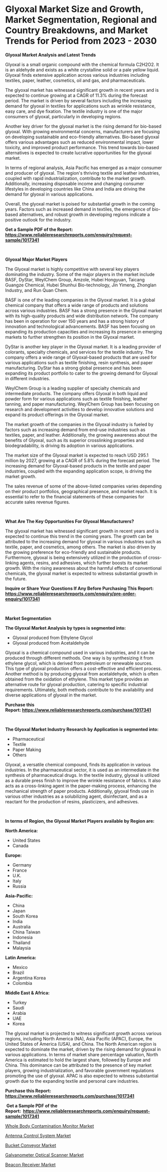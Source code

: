 <p><h1>Glyoxal Market Size and Growth, Market Segmentation, Regional and Country Breakdowns, and Market Trends for Period from 2023 -  2030</h1></p><p><strong>Glyoxal Market Analysis and Latest Trends</strong></p>
<p><p>Glyoxal is a small organic compound with the chemical formula C2H2O2. It is an aldehyde and exists as a white crystalline solid or a pale yellow liquid. Glyoxal finds extensive application across various industries including textiles, paper, leather, cosmetics, oil and gas, and pharmaceuticals.</p><p>The glyoxal market has witnessed significant growth in recent years and is expected to continue growing at a CAGR of 11.3% during the forecast period. The market is driven by several factors including the increasing demand for glyoxal in textiles for applications such as wrinkle resistance, easy care, and dye fixation. The textile industry is one of the major consumers of glyoxal, particularly in developing regions.</p><p>Another key driver for the glyoxal market is the rising demand for bio-based glyoxal. With growing environmental concerns, manufacturers are focusing on developing sustainable and eco-friendly alternatives. Bio-based glyoxal offers various advantages such as reduced environmental impact, lower toxicity, and improved product performance. This trend towards bio-based alternatives is expected to create lucrative opportunities for the glyoxal market.</p><p>In terms of regional analysis, Asia Pacific has emerged as a major consumer and producer of glyoxal. The region's thriving textile and leather industries, coupled with rapid industrialization, contribute to the market growth. Additionally, increasing disposable income and changing consumer lifestyles in developing countries like China and India are driving the demand for glyoxal in various applications.</p><p>Overall, the glyoxal market is poised for substantial growth in the coming years. Factors such as increased demand in textiles, the emergence of bio-based alternatives, and robust growth in developing regions indicate a positive outlook for the industry.</p></p>
<p><strong>Get a Sample PDF of the Report:&nbsp; <a href="https://www.reliableresearchreports.com/enquiry/request-sample/1017341">https://www.reliableresearchreports.com/enquiry/request-sample/1017341</a></strong></p>
<p>&nbsp;</p>
<p><strong>Glyoxal Major Market Players</strong></p>
<p><p>The Glyoxal market is highly competitive with several key players dominating the industry. Some of the major players in the market include BASF, DyStar, WeylChem Group, Amzole, Hubei Hongyuan, Taicang Guangze Chemical, Hubei Shunhui Bio-technology, Jin Yimeng, Zhonglan Industry, and Run Quan Chem.</p><p>BASF is one of the leading companies in the Glyoxal market. It is a global chemical company that offers a wide range of products and solutions across various industries. BASF has a strong presence in the Glyoxal market with its high-quality products and wide distribution network. The company has been in operation for over 150 years and has a strong history of innovation and technological advancements. BASF has been focusing on expanding its production capacities and increasing its presence in emerging markets to further strengthen its position in the Glyoxal market.</p><p>DyStar is another key player in the Glyoxal market. It is a leading provider of colorants, specialty chemicals, and services for the textile industry. The company offers a wide range of Glyoxal-based products that are used for various applications such as textile finishing, resin synthesis, and paper manufacturing. DyStar has a strong global presence and has been expanding its product portfolio to cater to the growing demand for Glyoxal in different industries.</p><p>WeylChem Group is a leading supplier of specialty chemicals and intermediate products. The company offers Glyoxal in both liquid and powder form for various applications such as textile finishing, leather tanning, and paper manufacturing. WeylChem Group has been focusing on research and development activities to develop innovative solutions and expand its product offerings in the Glyoxal market.</p><p>The market growth of the companies in the Glyoxal industry is fueled by factors such as increasing demand from end-use industries such as textiles, paper, and leather. Additionally, the growing awareness about the benefits of Glyoxal, such as its superior crosslinking properties and biodegradability, is driving its adoption in various applications.</p><p>The market size of the Glyoxal market is expected to reach USD 295.1 million by 2027, growing at a CAGR of 5.8% during the forecast period. The increasing demand for Glyoxal-based products in the textile and paper industries, coupled with the expanding application scope, is driving the market growth.</p><p>The sales revenue of some of the above-listed companies varies depending on their product portfolios, geographical presence, and market reach. It is essential to refer to the financial statements of these companies for accurate sales revenue figures.</p></p>
<p>&nbsp;</p>
<p><strong>What Are The Key Opportunities For Glyoxal Manufacturers?</strong></p>
<p><p>The glyoxal market has witnessed significant growth in recent years and is expected to continue this trend in the coming years. The growth can be attributed to the increasing demand for glyoxal in various industries such as textile, paper, and cosmetics, among others. The market is also driven by the growing preference for eco-friendly and sustainable products. Furthermore, glyoxal is being extensively utilized in the production of cross-linking agents, resins, and adhesives, which further boosts its market growth. With the rising awareness about the harmful effects of conventional chemicals, the glyoxal market is expected to witness substantial growth in the future.</p></p>
<p><strong>Inquire or Share Your Questions If Any Before Purchasing This Report: <a href="https://www.reliableresearchreports.com/enquiry/pre-order-enquiry/1017341">https://www.reliableresearchreports.com/enquiry/pre-order-enquiry/1017341</a></strong></p>
<p>&nbsp;</p>
<p><strong>Market Segmentation</strong></p>
<p><strong>The Glyoxal Market Analysis by types is segmented into:</strong></p>
<p><ul><li>Glyoxal produced from Ethylene Glycol</li><li>Glyoxal produced from Acetaldehyde</li></ul></p>
<p><p>Glyoxal is a chemical compound used in various industries, and it can be produced through different methods. One way is by synthesizing it from ethylene glycol, which is derived from petroleum or renewable sources. This type of glyoxal production offers a cost-effective and efficient process. Another method is by producing glyoxal from acetaldehyde, which is often obtained from the oxidation of ethylene. This market type provides an alternative route for glyoxal production, catering to specific industrial requirements. Ultimately, both methods contribute to the availability and diverse applications of glyoxal in the market.</p></p>
<p><strong>Purchase this Report:&nbsp;<a href="https://www.reliableresearchreports.com/purchase/1017341">https://www.reliableresearchreports.com/purchase/1017341</a></strong></p>
<p>&nbsp;</p>
<p><strong>The Glyoxal Market Industry Research by Application is segmented into:</strong></p>
<p><ul><li>Pharmaceutical</li><li>Textile</li><li>Paper Making</li><li>Others</li></ul></p>
<p><p>Glyoxal, a versatile chemical compound, finds its application in various industries. In the pharmaceutical sector, it is used as an intermediate in the synthesis of pharmaceutical drugs. In the textile industry, glyoxal is utilized as a durable press finish to improve the wrinkle resistance of fabrics. It also acts as a cross-linking agent in the paper-making process, enhancing the mechanical strength of paper products. Additionally, glyoxal finds use in various other industries as a solubilizing agent, disinfectant, and as a reactant for the production of resins, plasticizers, and adhesives.</p></p>
<p>&nbsp;</p>
<p><strong>In terms of Region, the Glyoxal Market Players available by Region are:</strong></p>
<p>
    <p> <strong> North America: </strong>
        <ul>
            <li>United States</li>
            <li>Canada</li>
        </ul>
        </p> 
    <p> <strong> Europe: </strong>
        <ul>
            <li>Germany</li>
            <li>France</li>
            <li>U.K.</li>
            <li>Italy</li>
            <li>Russia</li>
        </ul>
        </p> 
    <p> <strong> Asia-Pacific: </strong>
        <ul>
            <li>China</li>
            <li>Japan</li>
            <li>South Korea</li>
            <li>India</li>
            <li>Australia</li>
            <li>China Taiwan</li>
            <li>Indonesia</li>
            <li>Thailand</li>
            <li>Malaysia</li>
        </ul>
        </p> 
    <p> <strong> Latin America: </strong>
        <ul>
            <li>Mexico</li>
            <li>Brazil</li>
            <li>Argentina Korea</li>
            <li>Colombia</li>
        </ul>
        </p> 
    <p> <strong> Middle East & Africa: </strong>
        <ul>
            <li>Turkey</li>
            <li>Saudi</li>
            <li>Arabia</li>
            <li>UAE</li>
            <li>Korea</li>
        </ul>
    </p>
    </p>
<p><p>The glyoxal market is projected to witness significant growth across various regions, including North America (NA), Asia Pacific (APAC), Europe, the United States of America (USA), and China. The North American region is expected to dominate the market, driven by the rising demand for glyoxal in various applications. In terms of market share percentage valuation, North America is estimated to hold the largest share, followed by Europe and China. This dominance can be attributed to the presence of key market players, growing industrialization, and favorable government regulations promoting the use of glyoxal. APAC is also expected to witness substantial growth due to the expanding textile and personal care industries.</p></p>
<p><strong>Purchase this Report: <a href="https://www.reliableresearchreports.com/purchase/1017341">https://www.reliableresearchreports.com/purchase/1017341</a></strong></p>
<p>&nbsp;<strong>Get a Sample PDF of the Report:&nbsp;&nbsp;<a href="https://www.reliableresearchreports.com/enquiry/request-sample/1017341">https://www.reliableresearchreports.com/enquiry/request-sample/1017341</a></strong></p>
<p><strong></strong></p>
<p><p><a href="https://medium.com/@isomjohnson/whole-body-contamination-monitor-market-size-reveals-the-best-marketing-channels-in-global-industry-f313f7fb3ed9">Whole Body Contamination Monitor Market</a></p><p><a href="https://medium.com/@tracylarson12/antenna-control-system-market-research-report-its-history-and-forecast-2023-to-2030-a2ab9eae423b">Antenna Control System Market</a></p><p><a href="https://medium.com/@edwinsporer/bucket-conveyor-market-size-market-outlook-and-market-forecast-2023-to-2030-8d7b98d89493">Bucket Conveyor Market</a></p><p><a href="https://medium.com/@anamariaagolli86/galvanometer-optical-scanner-market-exploring-market-share-market-trends-and-future-growth-c12fbc78f972">Galvanometer Optical Scanner Market</a></p><p><a href="https://medium.com/@tommiefadel2023/beacon-receiver-market-analysis-its-cagr-market-segmentation-and-global-industry-overview-4ca092dafd6b">Beacon Receiver Market</a></p></p>